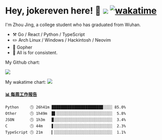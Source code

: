 # Hey, jokereven here! 👋 ![](https://visitor-badge.laobi.icu/badge?page_id=jokereven.readme) [![wakatime](https://wakatime.com/badge/user/eada5769-12fd-41f7-af3d-65254494dce1.svg)](https://wakatime.com/@eada5769-12fd-41f7-af3d-65254494dce1)

I'm Zhou Jing, a college student who has graduated from Wuhan.
-   :hammer_and_pick: Go / React / Python / TypeScript
-   :pencil2: Arch Linux / Windows / Hackintosh / Neovim
-   :seedling: Gopher
-   :thought_balloon: All is for consistent.

My Github chart:

![](https://ghchart.rshah.org/JonnieWayy)

My wakatime chart:
![](https://wakatime.com/share/@jokereven/1679dc82-4bf9-4b63-9203-390d608503de.png)

<!-- waka-box start -->
#### <a href="https://gist.github.com/9f8118785e2d128d746db5f61b0e0a2a" target="_blank">📊 每周工作报告</a>
```text
Python     🕓 26h41m ██████████████████████▉░░░░ 85.0%
Other      🕓 1h49m  █▌░░░░░░░░░░░░░░░░░░░░░░░░░  5.8%
JSON       🕓 1h3m   ▉░░░░░░░░░░░░░░░░░░░░░░░░░░  3.4%
C          🕓 44m    ▋░░░░░░░░░░░░░░░░░░░░░░░░░░  2.3%
TypeScript 🕓 21m    ▎░░░░░░░░░░░░░░░░░░░░░░░░░░  1.1%
```
<!-- Powered by https://github.com/journey-ad/waka-box-go . -->
<!-- waka-box end -->

